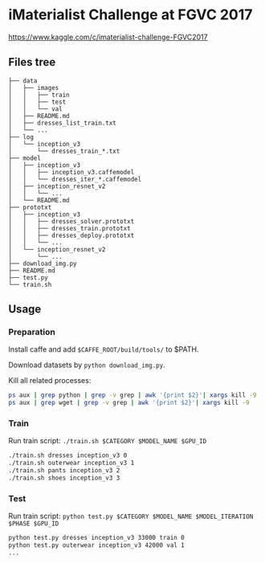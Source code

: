 # iMaterialist Challenge at FGVC 2017

https://www.kaggle.com/c/imaterialist-challenge-FGVC2017

## Files tree

```
├── data
│   ├── images
│   │   ├── train
│   │   ├── test
│   │   └── val
│   ├── README.md
│   ├── dresses_list_train.txt
│   └── ...
├── log
│   └── inception_v3
│       └── dresses_train_*.txt
├── model
│   ├── inception_v3
│   │   ├── inception_v3.caffemodel
│   │   └── dresses_iter_*.caffemodel
│   ├── inception_resnet_v2
│   │   └── ...
│   └── README.md
├── prototxt
│   ├── inception_v3
│   │   ├── dresses_solver.prototxt
│   │   ├── dresses_train.prototxt
│   │   ├── dresses_deploy.prototxt
│   │   └── ...
│   └── inception_resnet_v2
│       └── ...
├── download_img.py
├── README.md
├── test.py
└── train.sh
```

## Usage

### Preparation

Install caffe and add `$CAFFE_ROOT/build/tools/` to $PATH.

Download datasets by `python download_img.py`.

Kill all related processes:

```bash
ps aux | grep python | grep -v grep | awk '{print $2}'| xargs kill -9
ps aux | grep wget | grep -v grep | awk '{print $2}'| xargs kill -9
```

### Train

Run train script: `./train.sh $CATEGORY $MODEL_NAME $GPU_ID`

```bash
./train.sh dresses inception_v3 0
./train.sh outerwear inception_v3 1
./train.sh pants inception_v3 2
./train.sh shoes inception_v3 3
```

### Test

Run train script: `python test.py $CATEGORY $MODEL_NAME $MODEL_ITERATION $PHASE $GPU_ID`

```bash
python test.py dresses inception_v3 33000 train 0
python test.py outerwear inception_v3 42000 val 1
...
```
